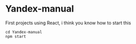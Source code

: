 # Yandex-manual

First projects using React, i think you know how to start this 

```
cd Yandex-manual
npm start
```
